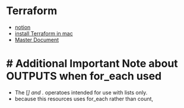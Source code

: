 # Terraform 
- [notion](https://www.notion.so/Terraform-on-AWS-59ec2e87b4734dd384aa0a16b9bc970a?pvs=4
) 
- [install Terraform in mac](https://www.terraformpilot.com/articles/upgrading-terraform-to-a-specific-version/)
- [Master Document](https://docs.google.com/document/d/1gxrXjFOEs04j6hU5kVAcqU4UTRpJhQIHoBRnalo5ptM/edit?pli=1&tab=t.0)



# # Additional Important Note about OUTPUTS when for_each used
- The [*] and .* operatoes intended for use with lists only.
- because this resources uses for_each rather than count,


